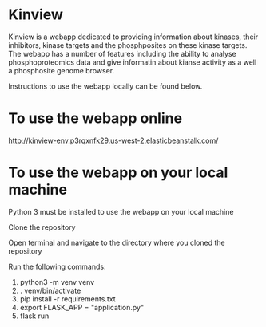 # Kinview

Kinview is a webapp dedicated to providing information about kinases, their inhibitors, kinase targets and the phosphposites on these kinase targets. The webapp has a number of features including the ability to analyse phosphoproteomics data and give informatin about kianse activity as a well a phosphosite genome browser.

Instructions to use the webapp locally can be found below.

# To use the webapp online
http://kinview-env.p3rqxnfk29.us-west-2.elasticbeanstalk.com/

# To use the webapp on your local machine
Python 3 must be installed to use the webapp on your local machine

Clone the repository

Open terminal and navigate to the directory where you cloned the repository

Run the following commands:

1. python3 -m venv venv
2. . venv/bin/activate
3. pip install -r requirements.txt
4. export FLASK_APP = "application.py"
5. flask run



